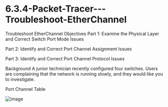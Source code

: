 # 6.3.4-Packet-Tracer---Troubleshoot-EtherChannel
Troubleshoot EtherChannel
Objectives
Part 1: Examine the Physical Layer and Correct Switch Port Mode Issues

Part 2: Identify and Correct Port Channel Assignment Issues

Part 3: Identify and Correct Port Channel Protocol Issues

Background
A junior technician recently configured four switches. Users are complaining that the network is running slowly, and they would like you to investigate.

Port Channel Table

![image](https://user-images.githubusercontent.com/128199477/226247238-3b799bb0-24a3-495f-be67-ba204d3de783.png)

